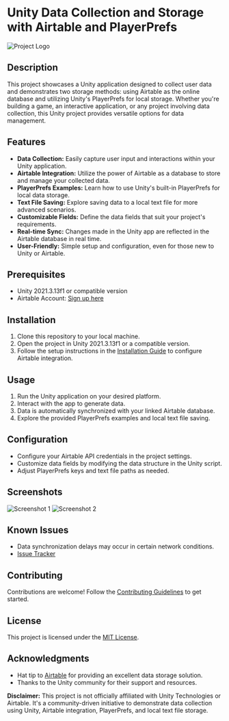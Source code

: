 # Unity Data Collection and Storage with Airtable and PlayerPrefs

![Project Logo](project_logo.png) <!-- Add your project logo or relevant image -->

## Description

This project showcases a Unity application designed to collect user data and demonstrates two storage methods: using Airtable as the online database and utilizing Unity's PlayerPrefs for local storage. Whether you're building a game, an interactive application, or any project involving data collection, this Unity project provides versatile options for data management.

## Features

- **Data Collection:** Easily capture user input and interactions within your Unity application.
- **Airtable Integration:** Utilize the power of Airtable as a database to store and manage your collected data.
- **PlayerPrefs Examples:** Learn how to use Unity's built-in PlayerPrefs for local data storage.
- **Text File Saving:** Explore saving data to a local text file for more advanced scenarios.
- **Customizable Fields:** Define the data fields that suit your project's requirements.
- **Real-time Sync:** Changes made in the Unity app are reflected in the Airtable database in real time.
- **User-Friendly:** Simple setup and configuration, even for those new to Unity or Airtable.

## Prerequisites

- Unity 2021.3.13f1 or compatible version
- Airtable Account: [Sign up here](https://www.airtable.com)

## Installation

1. Clone this repository to your local machine.
2. Open the project in Unity 2021.3.13f1 or a compatible version.
3. Follow the setup instructions in the [Installation Guide](InstallationGuide.md) to configure Airtable integration.

## Usage

1. Run the Unity application on your desired platform.
2. Interact with the app to generate data.
3. Data is automatically synchronized with your linked Airtable database.
4. Explore the provided PlayerPrefs examples and local text file saving.

## Configuration

- Configure your Airtable API credentials in the project settings.
- Customize data fields by modifying the data structure in the Unity script.
- Adjust PlayerPrefs keys and text file paths as needed.

## Screenshots

![Screenshot 1](screenshot1.png)
![Screenshot 2](screenshot2.png)

## Known Issues

- Data synchronization delays may occur in certain network conditions.
- [Issue Tracker](https://github.com/yourusername/yourproject/issues)

## Contributing

Contributions are welcome! Follow the [Contributing Guidelines](CONTRIBUTING.md) to get started.

## License

This project is licensed under the [MIT License](LICENSE).

## Acknowledgments

- Hat tip to [Airtable](https://www.airtable.com) for providing an excellent data storage solution.
- Thanks to the Unity community for their support and resources.


**Disclaimer:** This project is not officially affiliated with Unity Technologies or Airtable. It's a community-driven initiative to demonstrate data collection using Unity, Airtable integration, PlayerPrefs, and local text file storage.
